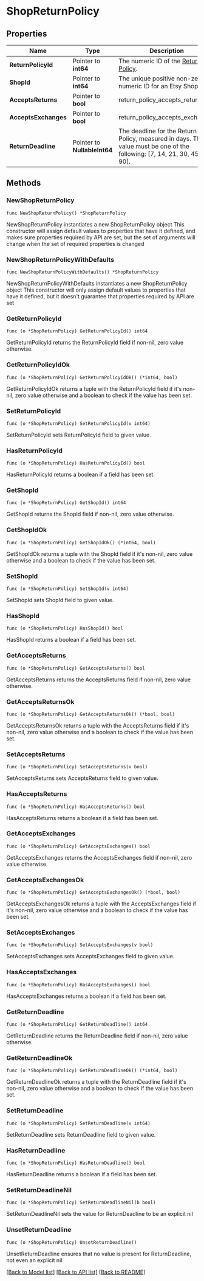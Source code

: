 # ShopReturnPolicy

## Properties

Name | Type | Description | Notes
------------ | ------------- | ------------- | -------------
**ReturnPolicyId** | Pointer to **int64** | The numeric ID of the [Return Policy](/documentation/reference#operation/getShopReturnPolicies). | [optional] 
**ShopId** | Pointer to **int64** | The unique positive non-zero numeric ID for an Etsy Shop. | [optional] 
**AcceptsReturns** | Pointer to **bool** | return_policy_accepts_returns | [optional] 
**AcceptsExchanges** | Pointer to **bool** | return_policy_accepts_exchanges | [optional] 
**ReturnDeadline** | Pointer to **NullableInt64** | The deadline for the Return Policy, measured in days. The value must be one of the following: [7, 14, 21, 30, 45, 60, 90]. | [optional] 

## Methods

### NewShopReturnPolicy

`func NewShopReturnPolicy() *ShopReturnPolicy`

NewShopReturnPolicy instantiates a new ShopReturnPolicy object
This constructor will assign default values to properties that have it defined,
and makes sure properties required by API are set, but the set of arguments
will change when the set of required properties is changed

### NewShopReturnPolicyWithDefaults

`func NewShopReturnPolicyWithDefaults() *ShopReturnPolicy`

NewShopReturnPolicyWithDefaults instantiates a new ShopReturnPolicy object
This constructor will only assign default values to properties that have it defined,
but it doesn't guarantee that properties required by API are set

### GetReturnPolicyId

`func (o *ShopReturnPolicy) GetReturnPolicyId() int64`

GetReturnPolicyId returns the ReturnPolicyId field if non-nil, zero value otherwise.

### GetReturnPolicyIdOk

`func (o *ShopReturnPolicy) GetReturnPolicyIdOk() (*int64, bool)`

GetReturnPolicyIdOk returns a tuple with the ReturnPolicyId field if it's non-nil, zero value otherwise
and a boolean to check if the value has been set.

### SetReturnPolicyId

`func (o *ShopReturnPolicy) SetReturnPolicyId(v int64)`

SetReturnPolicyId sets ReturnPolicyId field to given value.

### HasReturnPolicyId

`func (o *ShopReturnPolicy) HasReturnPolicyId() bool`

HasReturnPolicyId returns a boolean if a field has been set.

### GetShopId

`func (o *ShopReturnPolicy) GetShopId() int64`

GetShopId returns the ShopId field if non-nil, zero value otherwise.

### GetShopIdOk

`func (o *ShopReturnPolicy) GetShopIdOk() (*int64, bool)`

GetShopIdOk returns a tuple with the ShopId field if it's non-nil, zero value otherwise
and a boolean to check if the value has been set.

### SetShopId

`func (o *ShopReturnPolicy) SetShopId(v int64)`

SetShopId sets ShopId field to given value.

### HasShopId

`func (o *ShopReturnPolicy) HasShopId() bool`

HasShopId returns a boolean if a field has been set.

### GetAcceptsReturns

`func (o *ShopReturnPolicy) GetAcceptsReturns() bool`

GetAcceptsReturns returns the AcceptsReturns field if non-nil, zero value otherwise.

### GetAcceptsReturnsOk

`func (o *ShopReturnPolicy) GetAcceptsReturnsOk() (*bool, bool)`

GetAcceptsReturnsOk returns a tuple with the AcceptsReturns field if it's non-nil, zero value otherwise
and a boolean to check if the value has been set.

### SetAcceptsReturns

`func (o *ShopReturnPolicy) SetAcceptsReturns(v bool)`

SetAcceptsReturns sets AcceptsReturns field to given value.

### HasAcceptsReturns

`func (o *ShopReturnPolicy) HasAcceptsReturns() bool`

HasAcceptsReturns returns a boolean if a field has been set.

### GetAcceptsExchanges

`func (o *ShopReturnPolicy) GetAcceptsExchanges() bool`

GetAcceptsExchanges returns the AcceptsExchanges field if non-nil, zero value otherwise.

### GetAcceptsExchangesOk

`func (o *ShopReturnPolicy) GetAcceptsExchangesOk() (*bool, bool)`

GetAcceptsExchangesOk returns a tuple with the AcceptsExchanges field if it's non-nil, zero value otherwise
and a boolean to check if the value has been set.

### SetAcceptsExchanges

`func (o *ShopReturnPolicy) SetAcceptsExchanges(v bool)`

SetAcceptsExchanges sets AcceptsExchanges field to given value.

### HasAcceptsExchanges

`func (o *ShopReturnPolicy) HasAcceptsExchanges() bool`

HasAcceptsExchanges returns a boolean if a field has been set.

### GetReturnDeadline

`func (o *ShopReturnPolicy) GetReturnDeadline() int64`

GetReturnDeadline returns the ReturnDeadline field if non-nil, zero value otherwise.

### GetReturnDeadlineOk

`func (o *ShopReturnPolicy) GetReturnDeadlineOk() (*int64, bool)`

GetReturnDeadlineOk returns a tuple with the ReturnDeadline field if it's non-nil, zero value otherwise
and a boolean to check if the value has been set.

### SetReturnDeadline

`func (o *ShopReturnPolicy) SetReturnDeadline(v int64)`

SetReturnDeadline sets ReturnDeadline field to given value.

### HasReturnDeadline

`func (o *ShopReturnPolicy) HasReturnDeadline() bool`

HasReturnDeadline returns a boolean if a field has been set.

### SetReturnDeadlineNil

`func (o *ShopReturnPolicy) SetReturnDeadlineNil(b bool)`

 SetReturnDeadlineNil sets the value for ReturnDeadline to be an explicit nil

### UnsetReturnDeadline
`func (o *ShopReturnPolicy) UnsetReturnDeadline()`

UnsetReturnDeadline ensures that no value is present for ReturnDeadline, not even an explicit nil

[[Back to Model list]](../README.md#documentation-for-models) [[Back to API list]](../README.md#documentation-for-api-endpoints) [[Back to README]](../README.md)


